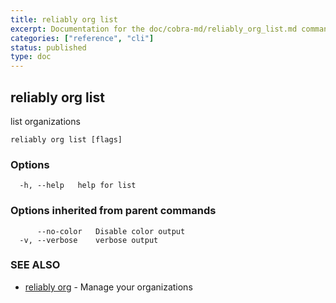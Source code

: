 ```yaml
---
title: reliably org list
excerpt: Documentation for the doc/cobra-md/reliably_org_list.md command in the Reliably CLI
categories: ["reference", "cli"]
status: published
type: doc
---
```

## reliably org list

list organizations 

```
reliably org list [flags]
```

### Options

```
  -h, --help   help for list
```

### Options inherited from parent commands

```
      --no-color   Disable color output
  -v, --verbose    verbose output
```

### SEE ALSO

* [reliably org](/docs/reference/cli/reliably-org/)	 - Manage your organizations

